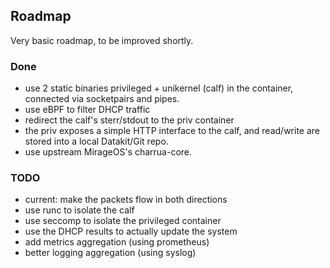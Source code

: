 ## Roadmap

Very basic roadmap, to be improved shortly.

### Done

- use 2 static binaries privileged + unikernel (calf) in the container,
  connected via socketpairs and pipes.
- use eBPF to filter DHCP traffic
- redirect the calf's sterr/stdout to the priv container
- the priv exposes a simple HTTP interface to the calf, and read/write
  are stored into a local Datakit/Git repo.
- use upstream MirageOS's charrua-core.

### TODO

- current: make the packets flow in both directions
- use runc to isolate the calf
- use seccomp to isolate the privileged container
- use the DHCP results to actually update the system
- add metrics aggregation (using prometheus)
- better logging aggregation (using syslog)
